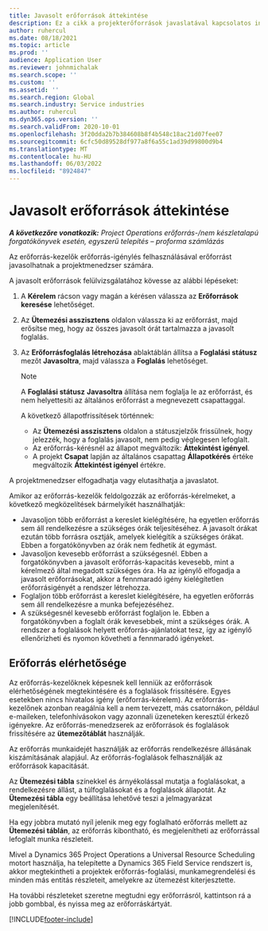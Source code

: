 ```yaml
---
title: Javasolt erőforrások áttekintése
description: Ez a cikk a projekterőforrások javaslatával kapcsolatos információkat tartalmaz.
author: ruhercul
ms.date: 08/18/2021
ms.topic: article
ms.prod: ''
audience: Application User
ms.reviewer: johnmichalak
ms.search.scope: ''
ms.custom: ''
ms.assetid: ''
ms.search.region: Global
ms.search.industry: Service industries
ms.author: ruhercul
ms.dyn365.ops.version: ''
ms.search.validFrom: 2020-10-01
ms.openlocfilehash: 3f20dda2b7b384608b8f4b548c18ac21d07fee07
ms.sourcegitcommit: 6cfc50d89528df977a8f6a55c1ad39d99800d9b4
ms.translationtype: MT
ms.contentlocale: hu-HU
ms.lasthandoff: 06/03/2022
ms.locfileid: "8924847"
---
```

# <a name="review-proposed-resources"></a>Javasolt erőforrások áttekintése

_**A következőre vonatkozik:** Project Operations erőforrás-/nem készletalapú forgatókönyvek esetén, egyszerű telepítés – proforma számlázás_

Az erőforrás-kezelők erőforrás-igénylés felhasználásával erőforrást javasolhatnak a projektmenedzser számára.

A javasolt erőforrások felülvizsgálatához kövesse az alábbi lépéseket:

1. A **Kérelem** rácson vagy magán a kérésen válassza az **Erőforrások keresése** lehetőséget.
2. Az **Ütemezési asszisztens** oldalon válassza ki az erőforrást, majd erősítse meg, hogy az összes javasolt órát tartalmazza a javasolt foglalás.
3. Az **Erőforrásfoglalás létrehozása** ablaktáblán állítsa a **Foglalási státusz** mezőt **Javasoltra**, majd válassza a **Foglalás** lehetőséget.

    > [!NOTE]
    > A **Foglalási státusz** **Javasoltra** állítása nem foglalja le az erőforrást, és nem helyettesíti az általános erőforrást a megnevezett csapattaggal.

    A következő állapotfrissítések történnek:

    - Az **Ütemezési asszisztens** oldalon a státuszjelzők frissülnek, hogy jelezzék, hogy a foglalás javasolt, nem pedig véglegesen lefoglalt.
    - Az erőforrás-kérésnél az állapot megváltozik: **Áttekintést igényel**.
    - A projekt **Csapat** lapján az általános csapattag **Állapotkérés** értéke megváltozik **Áttekintést igényel** értékre.

A projektmenedzser elfogadhatja vagy elutasíthatja a javaslatot.

Amikor az erőforrás-kezelők feldolgozzák az erőforrás-kérelmeket, a következő megközelítések bármelyikét használhatják:

- Javasoljon több erőforrást a kereslet kielégítésére, ha egyetlen erőforrás sem áll rendelkezésre a szükséges órák teljesítéséhez. A javasolt órákat ezután több forrásra osztják, amelyek kielégítik a szükséges órákat. Ebben a forgatókönyvben az órák nem fedhetik át egymást.
- Javasoljon kevesebb erőforrást a szükségesnél. Ebben a forgatókönyvben a javasolt erőforrás-kapacitás kevesebb, mint a kérelmező által megadott szükséges óra. Ha az igénylő elfogadja a javasolt erőforrásokat, akkor a fennmaradó igény kielégítetlen erőforrásigényét a rendszer létrehozza.
- Foglaljon több erőforrást a kereslet kielégítésére, ha egyetlen erőforrás sem áll rendelkezésre a munka befejezéséhez.
- A szükségesnél kevesebb erőforrást foglaljon le. Ebben a forgatókönyvben a foglalt órák kevesebbek, mint a szükséges órák. A rendszer a foglalások helyett erőforrás-ajánlatokat tesz, így az igénylő ellenőrizheti és nyomon követheti a fennmaradó igényeket.

## <a name="resource-availability"></a>Erőforrás elérhetősége

Az erőforrás-kezelőknek képesnek kell lenniük az erőforrások elérhetőségének megtekintésére és a foglalások frissítésére. Egyes esetekben nincs hivatalos igény (erőforrás-kérelem). Az erőforrás-kezelőnek azonban reagálnia kell a nem tervezett, más csatornákon, például e-maileken, telefonhívásokon vagy azonnali üzeneteken keresztül érkező igényekre. Az erőforrás-menedzserek az erőforrások és foglalások frissítésére az **ütemezőtáblát** használják.

Az erőforrás munkaidejét használják az erőforrás rendelkezésre állásának kiszámításának alapjául. Az erőforrás-foglalások felhasználják az erőforrások kapacitását.

Az **Ütemezési tábla** színekkel és árnyékolással mutatja a foglalásokat, a rendelkezésre állást, a túlfoglalásokat és a foglalások állapotát. Az **Ütemezési tábla** egy beállítása lehetővé teszi a jelmagyarázat megjelenítését.

Ha egy jobbra mutató nyíl jelenik meg egy foglalható erőforrás mellett az **Ütemezési táblán**, az erőforrás kibontható, és megjelenítheti az erőforrással lefoglalt munka részleteit.

Mivel a Dynamics 365 Project Operations a Universal Resource Scheduling motort használja, ha telepítette a Dynamics 365 Field Service rendszert is, akkor megtekintheti a projektek erőforrás-foglalási, munkamegrendelési és minden más entitás részleteit, amelyekre az ütemezést kiterjesztette.

Ha további részleteket szeretne megtudni egy erőforrásról, kattintson rá a jobb gombbal, és nyissa meg az erőforráskártyát.



[!INCLUDE[footer-include](../includes/footer-banner.md)]
